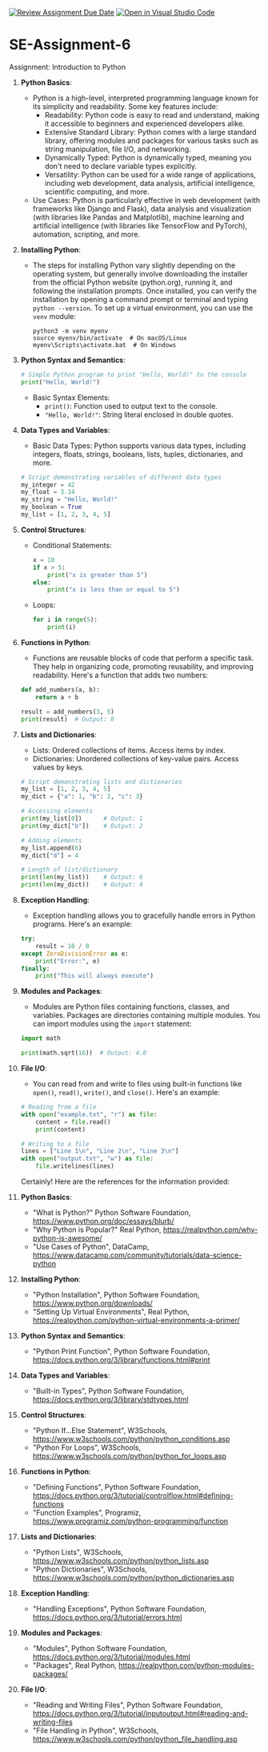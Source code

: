 [![Review Assignment Due Date](https://classroom.github.com/assets/deadline-readme-button-24ddc0f5d75046c5622901739e7c5dd533143b0c8e959d652212380cedb1ea36.svg)](https://classroom.github.com/a/WfNmjXUk)
[![Open in Visual Studio Code](https://classroom.github.com/assets/open-in-vscode-718a45dd9cf7e7f842a935f5ebbe5719a5e09af4491e668f4dbf3b35d5cca122.svg)](https://classroom.github.com/online_ide?assignment_repo_id=15238022&assignment_repo_type=AssignmentRepo)
# SE-Assignment-6
 Assignment: Introduction to Python

1. **Python Basics**:
   - Python is a high-level, interpreted programming language known for its simplicity and readability. Some key features include:
     - Readability: Python code is easy to read and understand, making it accessible to beginners and experienced developers alike.
     - Extensive Standard Library: Python comes with a large standard library, offering modules and packages for various tasks such as string manipulation, file I/O, and networking.
     - Dynamically Typed: Python is dynamically typed, meaning you don't need to declare variable types explicitly.
     - Versatility: Python can be used for a wide range of applications, including web development, data analysis, artificial intelligence, scientific computing, and more.
   - Use Cases: Python is particularly effective in web development (with frameworks like Django and Flask), data analysis and visualization (with libraries like Pandas and Matplotlib), machine learning and artificial intelligence (with libraries like TensorFlow and PyTorch), automation, scripting, and more.

2. **Installing Python**:
   - The steps for installing Python vary slightly depending on the operating system, but generally involve downloading the installer from the official Python website (python.org), running it, and following the installation prompts. Once installed, you can verify the installation by opening a command prompt or terminal and typing `python --version`. To set up a virtual environment, you can use the `venv` module:
     ```
     python3 -m venv myenv
     source myenv/bin/activate  # On macOS/Linux
     myenv\Scripts\activate.bat  # On Windows
     ```

3. **Python Syntax and Semantics**:
   ```python
   # Simple Python program to print "Hello, World!" to the console
   print("Hello, World!")
   ```
   - Basic Syntax Elements:
     - `print()`: Function used to output text to the console.
     - `"Hello, World!"`: String literal enclosed in double quotes.

4. **Data Types and Variables**:
   - Basic Data Types: Python supports various data types, including integers, floats, strings, booleans, lists, tuples, dictionaries, and more.
   ```python
   # Script demonstrating variables of different data types
   my_integer = 42
   my_float = 3.14
   my_string = "Hello, World!"
   my_boolean = True
   my_list = [1, 2, 3, 4, 5]
   ```
   
5. **Control Structures**:
   - Conditional Statements:
     ```python
     x = 10
     if x > 5:
         print("x is greater than 5")
     else:
         print("x is less than or equal to 5")
     ```
   - Loops:
     ```python
     for i in range(5):
         print(i)
     ```

6. **Functions in Python**:
   - Functions are reusable blocks of code that perform a specific task. They help in organizing code, promoting reusability, and improving readability. Here's a function that adds two numbers:
   ```python
   def add_numbers(a, b):
       return a + b

   result = add_numbers(3, 5)
   print(result)  # Output: 8
   ```

7. **Lists and Dictionaries**:
   - Lists: Ordered collections of items. Access items by index.
   - Dictionaries: Unordered collections of key-value pairs. Access values by keys.
   ```python
   # Script demonstrating lists and dictionaries
   my_list = [1, 2, 3, 4, 5]
   my_dict = {"a": 1, "b": 2, "c": 3}

   # Accessing elements
   print(my_list[0])      # Output: 1
   print(my_dict["b"])    # Output: 2

   # Adding elements
   my_list.append(6)
   my_dict["d"] = 4

   # Length of list/dictionary
   print(len(my_list))    # Output: 6
   print(len(my_dict))    # Output: 4
   ```

8. **Exception Handling**:
   - Exception handling allows you to gracefully handle errors in Python programs. Here's an example:
   ```python
   try:
       result = 10 / 0
   except ZeroDivisionError as e:
       print("Error:", e)
   finally:
       print("This will always execute")
   ```

9. **Modules and Packages**:
   - Modules are Python files containing functions, classes, and variables. Packages are directories containing multiple modules. You can import modules using the `import` statement:
   ```python
   import math

   print(math.sqrt(16))  # Output: 4.0
   ```

10. **File I/O**:
    - You can read from and write to files using built-in functions like `open()`, `read()`, `write()`, and `close()`. Here's an example:
    ```python
    # Reading from a file
    with open("example.txt", "r") as file:
        content = file.read()
        print(content)

    # Writing to a file
    lines = ["Line 1\n", "Line 2\n", "Line 3\n"]
    with open("output.txt", "w") as file:
        file.writelines(lines)
    ```
    Certainly! Here are the references for the information provided:

1. **Python Basics**:
   - "What is Python?" Python Software Foundation, https://www.python.org/doc/essays/blurb/
   - "Why Python is Popular?" Real Python, https://realpython.com/why-python-is-awesome/
   - "Use Cases of Python", DataCamp, https://www.datacamp.com/community/tutorials/data-science-python

2. **Installing Python**:
   - "Python Installation", Python Software Foundation, https://www.python.org/downloads/
   - "Setting Up Virtual Environments", Real Python, https://realpython.com/python-virtual-environments-a-primer/

3. **Python Syntax and Semantics**:
   - "Python Print Function", Python Software Foundation, https://docs.python.org/3/library/functions.html#print

4. **Data Types and Variables**:
   - "Built-in Types", Python Software Foundation, https://docs.python.org/3/library/stdtypes.html

5. **Control Structures**:
   - "Python If...Else Statement", W3Schools, https://www.w3schools.com/python/python_conditions.asp
   - "Python For Loops", W3Schools, https://www.w3schools.com/python/python_for_loops.asp

6. **Functions in Python**:
   - "Defining Functions", Python Software Foundation, https://docs.python.org/3/tutorial/controlflow.html#defining-functions
   - "Function Examples", Programiz, https://www.programiz.com/python-programming/function

7. **Lists and Dictionaries**:
   - "Python Lists", W3Schools, https://www.w3schools.com/python/python_lists.asp
   - "Python Dictionaries", W3Schools, https://www.w3schools.com/python/python_dictionaries.asp

8. **Exception Handling**:
   - "Handling Exceptions", Python Software Foundation, https://docs.python.org/3/tutorial/errors.html

9. **Modules and Packages**:
   - "Modules", Python Software Foundation, https://docs.python.org/3/tutorial/modules.html
   - "Packages", Real Python, https://realpython.com/python-modules-packages/

10. **File I/O**:
    - "Reading and Writing Files", Python Software Foundation, https://docs.python.org/3/tutorial/inputoutput.html#reading-and-writing-files
    - "File Handling in Python", W3Schools, https://www.w3schools.com/python/python_file_handling.asp



